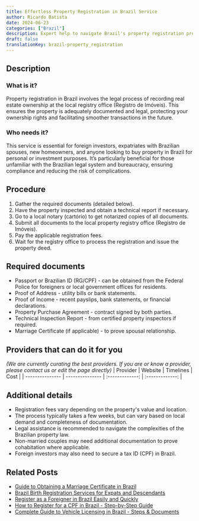 ```yaml
---
title: Effortless Property Registration in Brazil Service
author: Ricardo Batista
date: 2024-06-23
categories: ["Brazil"]
description: Expert help to navigate Brazil's property registration process efficiently, ensuring your real estate investments are secure.
draft: false
translationKey: brazil-property_registration
---
```


## Description
### What is it?
Property registration in Brazil involves the legal process of recording real estate ownership at the local registry office (Registro de Imóveis). This ensures the property is adequately documented and legal, protecting your ownership rights and facilitating smoother transactions in the future.

### Who needs it?
This service is essential for foreign investors, expatriates with Brazilian spouses, new homeowners, and anyone looking to buy property in Brazil for personal or investment purposes. It’s particularly beneficial for those unfamiliar with the Brazilian legal system and bureaucracy, ensuring compliance and reducing the risk of complications.

## Procedure

1. Gather the required documents (detailed below).
2. Have the property inspected and obtain a technical report if necessary.
3. Go to a local notary (cartório) to get notarized copies of all documents.
4. Submit all documents to the local property registry office (Registro de Imóveis).
5. Pay the applicable registration fees.
6. Wait for the registry office to process the registration and issue the property deed.


## Required documents

- Passport or Brazilian ID (RG/CPF) - can be obtained from the Federal Police for foreigners or local government offices for residents.
- Proof of Address - utility bills or bank statements.
- Proof of Income - recent payslips, bank statements, or financial declarations.
- Property Purchase Agreement - contract signed by both parties.
- Technical Inspection Report - from certified property inspectors if required.
- Marriage Certificate (if applicable) - to prove spousal relationship.


## Providers that can do it for you
_(We are currently curating the best providers. If you are or know a provider, please contact us or edit the page directly)_
| Provider        |     Website     |     Timelines    |       Cost      |
| --------------- | --------------- |  :-------------: | :-------------: |

## Additional details

- Registration fees vary depending on the property's value and location.
- The process typically takes a few weeks, but can vary based on local demand and completeness of documentation.
- Legal assistance is recommended to navigate the complexities of the Brazilian property law.
- Non-married couples may need additional documentation to prove cohabitation where applicable.
- Foreign investors may also need to secure a tax ID (CPF) in Brazil.

## Related Posts

- [Guide to Obtaining a Marriage Certificate in Brazil](https://tramitit.com/guides/brazil/marriage_certificate/)
- [Brazil Birth Registration Services for Expats and Descendants](https://tramitit.com/guides/brazil/birth_registration/)
- [Register as a Foreigner in Brazil Easily and Quickly](https://tramitit.com/guides/brazil/foreigners_registration/)
- [How to Register for a CPF in Brazil - Step-by-Step Guide](https://tramitit.com/guides/brazil/cpf_registration/)
- [Complete Guide to Vehicle Licensing in Brazil - Steps & Documents](https://tramitit.com/guides/brazil/vehicle_licensing/)